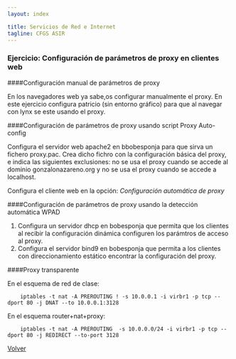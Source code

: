 ```yaml
---
layout: index

title: Servicios de Red e Internet
tagline: CFGS ASIR
---
```

### Ejercicio: Configuración de parámetros de proxy en clientes web

####Configuración manual de parámetros de proxy

En los navegadores web ya sabe,os configurar manualmente el proxy. En este ejercicio configura patricio (sin entorno gráfico) para que al navegar con lynx se este usando el proxy.

####Configuración de parámetros de proxy usando script Proxy Auto-config

Configura el servidor web apache2 en bbobesponja para que sirva un fichero proxy.pac. Crea dicho fichro con la configuración básica del proxy, e indica las siguientes exclusiones: no se usa el proxy cuando se accede al dominio gonzalonazareno.org y no se usa el proxy cuando se accede a localhost.

Configura el cliente web en la opción: *Configuración automática de proxy*

####Configuración de parámetros de proxy usando la detección automática WPAD

1. Configura un servidor dhcp en bobesponja que permita que los clientes al recibir la configuración dinámica configuren los parámtros de acceso al proxy.
2. Configura el servidor bind9 en bobesponja que permita a los clientes con direccionamiento estático encontrar la configuración del proxy.

####Proxy transparente

En el esquema de red de clase:

        iptables -t nat -A PREROUTING ! -s 10.0.0.1 -i virbr1 -p tcp --dport 80 -j DNAT --to 10.0.0.1:3128

En el esquema router+nat+proxy:

        iptables -t nat -A PREROUTING  -s 10.0.0.0/24 -i virbr1 -p tcp --dport 80 -j REDIRECT --to-port 3128





[Volver](index)

